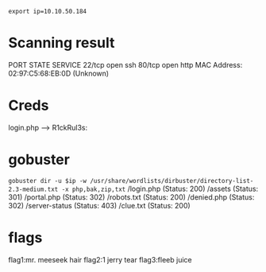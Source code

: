 `export ip=10.10.50.184`

# Scanning result

PORT STATE SERVICE 
22/tcp open ssh 
80/tcp open http 
MAC Address: 02:97:C5:68:EB:0D (Unknown)

# Creds

login.php --> R1ckRul3s:

# gobuster

`gobuster dir -u $ip -w /usr/share/wordlists/dirbuster/directory-list-2.3-medium.txt -x php,bak,zip,txt`
/login.php (Status: 200)
/assets (Status: 301)
/portal.php (Status: 302)
/robots.txt (Status: 200)
/denied.php (Status: 302) 
/server-status (Status: 403)
/clue.txt (Status: 200)

# flags

flag1:mr. meeseek hair 
flag2:1 jerry tear 
flag3:fleeb juice

